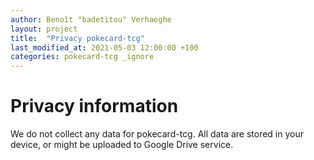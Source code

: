 ```yaml
---
author: Benoît "badetitou" Verhaeghe
layout: project
title:  "Privacy pokecard-tcg"
last_modified_at: 2021-05-03 12:00:00 +100
categories: pokecard-tcg _ignore
---
```


# Privacy information

We do not collect any data for pokecard-tcg.
All data are stored in your device, or might be uploaded to Google Drive service.
